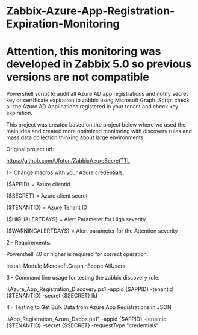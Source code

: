 
# Zabbix-Azure-App-Registration-Expiration-Monitoring

# Attention, this monitoring was developed in Zabbix 5.0 so previous versions are not compatible

Powershell script to audit all Azure AD app registrations and notify secret key or certificate expiration to zabbix using Microsoft Graph. Script check all the Azure AD Applications registered in your tenant and check key expiration.


This project was created based on the project below where we used the main idea and created more optimized monitoring with discovery rules and mass data collection thinking about large environments.

Original project url:

https://github.com/Ufoton/ZabbixAzureSecretTTL

1 - Change macros with your Azure credentials.

{$APPID} = Azure clientid

{$SECRET} = Azure client secret

{$TENANTID} = Azure Tenant ID

{$HIGHALERTDAYS} = Alert Parameter for High severity

{$WARNINGALERTDAYS} = Alert parameter for the Attention severity

2 - Requirements:

Powershell 7.0 or higher is required for correct operation.

Install-Module Microsoft.Graph -Scope AllUsers

3 - Command line usage for testing the zabbix discovery rule:

.\Azure_App_Registration_Discovery.ps1 -appid {$APPID} -tenantid {$TENANTID} -secret {$SECRET} lld

4 - Testing to Get Bulk Data from Azure App Registrations in JSON

.\App_Registration_Azure_Dados.ps1" -appid {$APPID} -tenantid {$TENANTID} -secret {$SECRET} -requestType "credentials"
